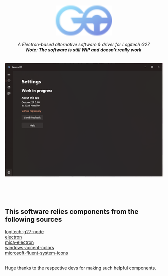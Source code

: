 </br>
</br>
<div align="center">
    <img alt="Logo" width="180" src="./github/logo.svg"/>
</div>
</br>
<div align="center">
    <i>A Electron-based alternative software & driver for Logitech G27</i>
    </br>
    <i><b>Note: The software is still WIP and doesn't really work</b></i>
</div>
</br>
</br>
<div align="center">
    <img width="512" src="./github/gessurrect-settings.png">
</div>
</br>
</br>
</br>
</br>
<h2>This software relies components from the following sources</h2>
<a title="logitech-g27-node" href="https://github.com/nightmode/logitech-g27">logitech-g27-node</a>
</br>
<a title="electron" href="https://github.com/electron/electron">electron</a>
</br>
<a title="mica-electron" href="https://github.com/GregVido/mica-electron">mica-electron</a>
</br>
<a title="windows-accent-colors" href="https://github.com/xanderfrangos/windows-accent-colors">windows-accent-colors</a>
</br>
<a title="fluent-system-icons" href="https://github.com/microsoft/fluentui-system-icons">microsoft-fluent-system-icons</a>
</br>
</br>
<p>Huge thanks to the respective devs for making such helpful components.</p>

